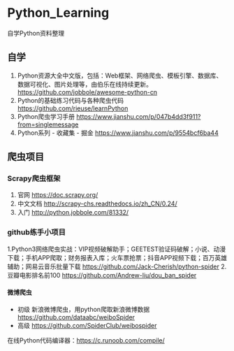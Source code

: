 # Python_Learning
自学Python资料整理

## 自学
1. Python资源大全中文版，包括：Web框架、网络爬虫、模板引擎、数据库、数据可视化、图片处理等，由伯乐在线持续更新。 https://github.com/jobbole/awesome-python-cn
2. Python的基础练习代码与各种爬虫代码 https://github.com/rieuse/learnPython
3. Python爬虫学习手册 https://www.jianshu.com/p/047b4dd3f911?from=singlemessage
4. Python系列 - 收藏集 - 掘金 https://www.jianshu.com/p/9554bcf6ba44
## 爬虫项目
### Scrapy爬虫框架
1. 官网 https://doc.scrapy.org/
2. 中文文档 http://scrapy-chs.readthedocs.io/zh_CN/0.24/
3. 入门 http://python.jobbole.com/81332/
### github练手小项目
1.Python3网络爬虫实战：VIP视频破解助手；GEETEST验证码破解；小说、动漫下载；手机APP爬取；财务报表入库；火车票抢票；抖音APP视频下载；百万英雄辅助；网易云音乐批量下载 https://github.com/Jack-Cherish/python-spider
2. 豆瓣电影排名前100 https://github.com/Andrew-liu/dou_ban_spider
#### 微博爬虫
* 初级
新浪微博爬虫，用python爬取新浪微博数据 https://github.com/dataabc/weiboSpider
* 高级 https://github.com/SpiderClub/weibospider

在线Python代码编译器：https://c.runoob.com/compile/
